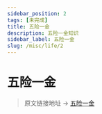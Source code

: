 ```yaml
---
sidebar_position: 2
tags: [未完成]
title: 五险一金
description: 五险一金知识
sidebar_label: 五险一金
slug: /misc/life/2
---
```

# 五险一金
> 原文链接地址 -> [五险一金](https://mp.weixin.qq.com/mp/appmsgalbum?__biz=MjM5Mjg3MTIzMQ==&action=getalbum&album_id=3553063369878290439&scene=173&subscene=&sessionid=svr_1e2a0c7d2a3&enterid=1721538078&from_msgid=2658991896&from_itemidx=1&count=3&nolastread=1#wechat_redirect)
